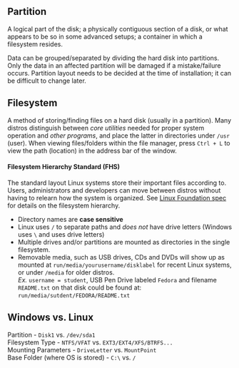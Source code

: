 ## Partition
A logical part of the disk; a physically contiguous section of a disk, or what appears to be so in some advanced setups; a container in which a filesystem resides.

Data can be grouped/separated by dividing the hard disk into partitions. Only the data in an affected partition will be damaged if a mistake/failure occurs. Partition layout needs to be decided at the time of installation; it can be difficult to change later.

## Filesystem
A method of storing/finding files on a hard disk (usually in a partition). Many distros distinguish between *core utilities*  needed for proper system operation and *other programs*, and place the latter in directories under `/usr` (user). When viewing files/folders within the file manager, press `Ctrl + L` to view the path (location) in the address bar of the window.

#### Filesystem Hierarchy Standard (FHS)
The standard layout Linux systems store their important files according to. Users, administrators and developers can move between distros without having to relearn how the system is organized. See [Linux Foundation spec](https://refspecs.linuxfoundation.org/FHS_3.0/fhs-3.0.pdf) for details on the filesystem hierarchy.

* Directory names are **case sensitive**
* Linux uses `/` to separate paths and *does not* have drive letters (Windows uses `\` and uses drive letters)
* Multiple drives and/or partitions are mounted as directories in the single filesystem.
* Removable media, such as USB drives, CDs and DVDs will show up as mounted at `run/media/yourusername/disklabel` for recent Linux systems, or under `/media` for older distros.  
*Ex.* `username = student`, USB Pen Drive labeled `Fedora` and filename `README.txt` on that disk could be found at:  
`run/media/sutdent/FEDORA/README.txt`

## Windows vs. Linux
Partition - `Disk1` vs. `/dev/sda1`  
Filesystem Type - `NTFS/VFAT` vs. `EXT3/EXT4/XFS/BTRFS...`  
Mounting Parameters - `DriveLetter` vs. `MountPoint`  
Base Folder (where OS is stored) - `C:\` vs. `/`
